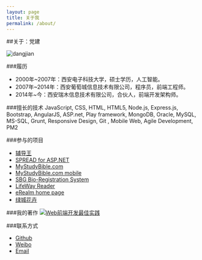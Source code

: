 ```yaml
---
layout: page
title: 关于我
permalink: /about/
---
```

##关于：党建

<img src="http://i.imgur.com/mnwusO1.jpg?1" alt="dangjian" style="max-width: 300px;" />

###履历
* 2000年~2007年：西安电子科技大学，硕士学历，人工智能。
* 2007年~2014年：西安葡萄城信息技术有限公司，程序员，前端工程师。
* 2014年~今：西安瑞木信息技术有限公司，合伙人，前端开发架构师。

###擅长的技术
JavaScript, CSS, HTML, HTML5, Node.js, Express.js, Bootstrap, AngularJS, ASP.net, Play framework, MongoDB, Oracle, MySQL, MS-SQL, Grunt, Responsive Design, Git
, Mobile Web, Agile Development, PM2

###参与的项目
* [辅导王](http://www.52fdw.com/)
* [SPREAD for ASP.NET](http://www.componentone.com/SuperProducts/SpreadWeb/)
* [MyStudyBible.com](https://www.mystudybible.com/)
* [MyStudyBible.com mobile](https://www.mystudybible.com/mobile)
* [SBG Bio-Registration System](http://www.sbg-fwcms.com/)
* [LifeWay Reader](https://reader.lifeway.com/)
* [eRealm home page](http://www.erealm.cn)
* [绿城花卉](http://shop.sxlvcheng.com)

###我的著作
[![Web前端开发最佳实践](http://images.china-pub.com/ebook3770001-3775000/3770903/zcover.jpg)](http://product.china-pub.com/3770903)

###联系方式
* [Github](http://www.github.com/dangjian)
* [Weibo](http://www.weibo.com/dangjian)
* [Email](mailto:hunterdang@gmail.com)



